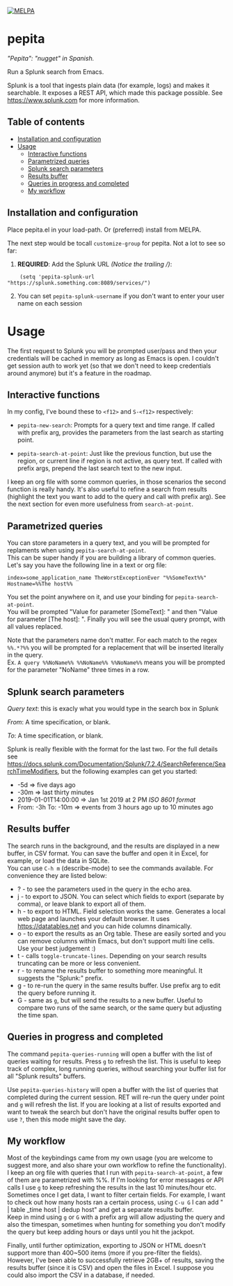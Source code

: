 [![MELPA](https://melpa.org/packages/pepita-badge.svg)](https://melpa.org/#/pepita)

# pepita
_"Pepita": "nugget" in Spanish._

Run a Splunk search from Emacs.

Splunk is a tool that ingests plain data (for example, logs) and makes it searchable. It exposes a REST API, which made this package possible.
See https://www.splunk.com for more information.

## Table of contents

<!--ts-->

   * [Installation and configuration](#installation-and-configuration)
   * [Usage](#usage)
     * [Interactive functions](#interactive-functions)
     * [Parametrized queries](#parametrized-queries)
     * [Splunk search parameters](#splunk-search-parameters)
     * [Results buffer](#results-buffer)
     * [Queries in progress and completed](#queries-in-progress-and-completed)
     * [My workflow](#my-workflow)

<!--te-->

## Installation and configuration

Place pepita.el in your load-path. Or (preferred) install from MELPA.

The next step would be tocall `customize-group` for pepita. Not a lot to see so far:

1. **REQUIRED**: Add the Splunk URL _(Notice the trailing /)_:

```elisp
    (setq 'pepita-splunk-url "https://splunk.something.com:8089/services/")
```

2. You can set `pepita-splunk-username` if you don't want to enter your user name on each session

# Usage

The first request to Splunk you will be prompted user/pass and then your credentials will be
cached in memory as long as Emacs is open. I couldn't get session auth to work 
yet (so that we don't need to keep credentials around anymore) but it's a feature in the roadmap.

## Interactive functions

In my config, I've bound these to `<f12>` and `S-<f12>` respectively:

* `pepita-new-search`: Prompts for a query text and time range. If called with prefix arg, 
provides the parameters from the last search as starting point.

* `pepita-search-at-point`: Just like the previous function, but use the region, or current
line if region is not active, as query text. If called with prefix args, prepend the last 
search text to the new input.

I keep an org file with some common queries, in those scenarios the second function is really handy.
It's also useful to refine a search from results (highlight the text you want to add to the query and
call with prefix arg).
See the next section for even more usefulness from `search-at-point`.

## Parametrized queries

You can store parameters in a query text, and you will be prompted for replaments when using `pepita-search-at-point`.  
This can be super handy if you are building a library of common queries. Let's say you have the following line in a text or org file:

`index=some_application_name TheWorstExceptionEver "%%SomeText%%"  Hostname=%%The host%%`

You set the point anywhere on it, and use your binding for `pepita-search-at-point`.  
You will be prompted "Value for parameter [SomeText]: " and then "Value for parameter [The host]: ". Finally you will see the usual query prompt, with all values replaced.

Note that the parameters name don't matter. For each match to the regex `%%.*?%%` you will be prompted for a replacement that will be inserted literally in the query.  
Ex. `A query %%NoName%% %%NoName%% %%NoName%%` means you will be prompted for the parameter "NoName" three times in a row.

## Splunk search parameters

_Query text_: this is exacly what you would type in the search box in Splunk

_From_: A time specification, or blank.

_To_: A time specification, or blank.

Splunk is really flexible with the format for the last two. For the full details see https://docs.splunk.com/Documentation/Splunk/7.2.4/SearchReference/SearchTimeModifiers, but the following examples can get you started: 

* -5d => five days ago
* -30m => last thirty minutes
* 2019-01-01T14:00:00 => Jan 1st 2019 at 2 PM _ISO 8601 format_
* From: -3h To: -10m => events from 3 hours ago up to 10 minutes ago

## Results buffer

The search runs in the background, and the results are displayed in a new buffer, in CSV format. You can save the buffer and open it in Excel, for example, or load the data in SQLite.  
You can use `C-h m` (describe-mode) to see the commands available. For convenience they are listed below:

* ? - to see the parameters used in the query in the echo area.
* j - to export to JSON. You can select which fields to export (separate by comma), or leave blank to export all of them.
* h - to export to HTML. Field selection works the same. Generates a local web page and launches your default browser. It uses https://datatables.net and you can hide columns dinamically.
* o - to export the results as an Org table. These are easily sorted and you can remove columns within Emacs, but don't support multi line cells. Use your best judgement :)
* t - calls `toggle-truncate-lines`. Depending on your search results truncating can be more or less convenient.
* r - to rename the results buffer to something more meaningful. It suggests the "Splunk:" prefix.
* g - to re-run the query in the same results buffer. Use prefix arg to edit the query before running it.
* G - same as `g`, but will send the results to a new buffer. Useful to compare two runs of the same search, or the same query but adjusting the time span.

## Queries in progress and completed

The command `pepita-queries-running` will open a buffer with the list of queries waiting for results. Press `g` to refresh the list.
This is useful to keep track of complex, long running queries, without searching your buffer list for all "Splunk results" buffers.

Use `pepita-queries-history` will open a buffer with the list of queries that completed during the current session. RET will re-run
the query under point and `g` will refresh the list. If you are looking at a list of results exported and want to tweak the search but
don't have the original results buffer open to use `?`, then this mode might save the day.

## My workflow

Most of the keybindings came from my own usage (you are welcome to suggest more, and also share your own workflow to refine the functionality).  
I keep an org file with queries that I run with `pepita-search-at-point`, a few of them are parametrized with %%. If I'm looking for error messages or API calls I use `g` to keep refreshing the results in the last 10 minutes/hour etc.  
Sometimes once I get data, I want to filter certain fields. For example, I want to check out how many hosts ran a certain process, using `C-u G` I can add " | table _time host | dedup host" and get a separate results buffer.  
Keep in mind using `g` or `G` with a prefix arg will allow adjusting the query and also the timespan, sometimes when hunting for something you don't modify the query but keep adding hours or days until you hit the jackpot.


Finally, until further optimization, exporting to JSON or HTML doesn't support more than 400~500 items (more if you pre-filter the fields). However, I've been able to successfully retrieve 2GB+ of results, saving the results buffer (since it is CSV) and open the files in Excel. I suppose you could also import the CSV in a database, if needed.


